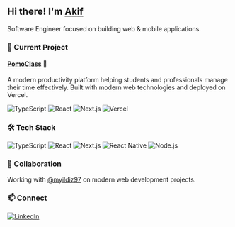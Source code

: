 ## Hi there! I'm [A](https://github.com/yusuftekinx)[k](https://github.com/myildiz97)[i](https://github.com/eneskarahancer)[f](https://github.com/osmanaygun)

Software Engineer focused on building web & mobile applications.

### 🚀 Current Project

<div>
  <h4><a href="https://pomoclass.com" target="_blank" rel="noopener noreferrer">PomoClass</a> 🍅</h4>
  
  A modern productivity platform helping students and professionals manage their time effectively. Built with modern web technologies and deployed on Vercel.
  
  ![TypeScript](https://img.shields.io/badge/-TypeScript-007ACC?style=flat-square&logo=typescript&logoColor=white)
  ![React](https://img.shields.io/badge/-React-61DAFB?style=flat-square&logo=react&logoColor=black)
  ![Next.js](https://img.shields.io/badge/-Next.js-000000?style=flat-square&logo=next.js&logoColor=white)
  ![Vercel](https://img.shields.io/badge/-Vercel-000000?style=flat-square&logo=vercel&logoColor=white)
</div>

### 🛠️ Tech Stack

![TypeScript](https://img.shields.io/badge/-TypeScript-007ACC?style=flat-square&logo=typescript&logoColor=white)
![React](https://img.shields.io/badge/-React-61DAFB?style=flat-square&logo=react&logoColor=black)
![Next.js](https://img.shields.io/badge/-Next.js-000000?style=flat-square&logo=next.js&logoColor=white)
![React Native](https://img.shields.io/badge/-React_Native-61DAFB?style=flat-square&logo=react&logoColor=black)
![Node.js](https://img.shields.io/badge/-Node.js-339933?style=flat-square&logo=node.js&logoColor=white)

### 👥 Collaboration

Working with [@myildiz97](https://github.com/myildiz97) on modern web development projects.

### 📫 Connect

[![LinkedIn](https://img.shields.io/badge/-LinkedIn-0077B5?style=flat-square&logo=linkedin&logoColor=white)](https://www.linkedin.com/in/mirac-akif-mertturk/)

